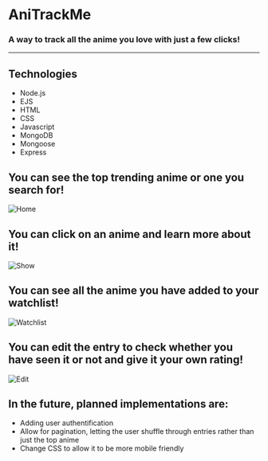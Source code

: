 # AniTrackMe

### A way to track all the anime you love with just a few clicks!
---
## Technologies
- Node.js
- EJS
- HTML
- CSS
- Javascript
- MongoDB
- Mongoose
- Express

## You can see the top trending anime or one you search for!
![Home](https://i.imgur.com/O4NcgH3.png)

## You can click on an anime and learn more about it!
![Show](https://i.imgur.com/vJ8Gprz.png)

## You can see all the anime you have added to your watchlist!
![Watchlist](https://i.imgur.com/yeFnz1g.png)

## You can edit the entry to check whether you have seen it or not and give it your own rating!
![Edit](https://i.imgur.com/cUnPdyR.png)

## In the future, planned implementations are: 
- Adding user authentification
- Allow for pagination, letting the user shuffle through entries rather than just the top anime
- Change CSS to allow it to be more mobile friendly
